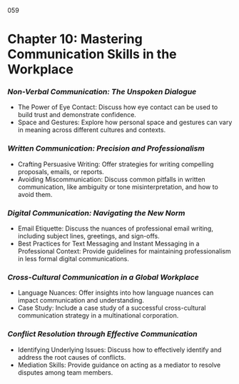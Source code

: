 059

# **Chapter 10: Mastering Communication Skills in the Workplace**


### ***Non-Verbal Communication: The Unspoken Dialogue***

- The Power of Eye Contact: Discuss how eye contact can be used to build trust and demonstrate confidence.
- Space and Gestures: Explore how personal space and gestures can vary in meaning across different cultures and contexts.

### ***Written Communication: Precision and Professionalism***

- Crafting Persuasive Writing: Offer strategies for writing compelling proposals, emails, or reports.
- Avoiding Miscommunication: Discuss common pitfalls in written communication, like ambiguity or tone misinterpretation, and how to avoid them.

### ***Digital Communication: Navigating the New Norm***

- Email Etiquette: Discuss the nuances of professional email writing, including subject lines, greetings, and sign-offs.
- Best Practices for Text Messaging and Instant Messaging in a Professional Context: Provide guidelines for maintaining professionalism in less formal digital communications.

### ***Cross-Cultural Communication in a Global Workplace***

- Language Nuances: Offer insights into how language nuances can impact communication and understanding.
- Case Study: Include a case study of a successful cross-cultural communication strategy in a multinational corporation.

### ***Conflict Resolution through Effective Communication***

- Identifying Underlying Issues: Discuss how to effectively identify and address the root causes of conflicts.
- Mediation Skills: Provide guidance on acting as a mediator to resolve disputes among team members.

